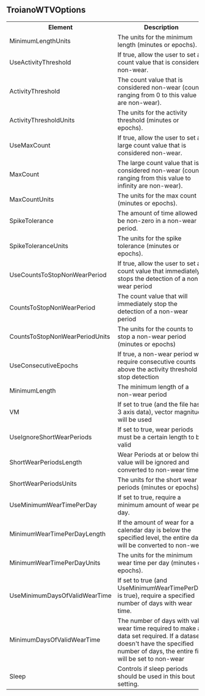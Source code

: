 ## TroianoWTVOptions

<table>
  <tr>
    <th>Element</th>
    <th>Description</th>
    <th>Type</th>
  </tr>
  <tr>
    <td>MinimumLengthUnits</td>
    <td>The units for the minimum length (minutes or epochs).</td>
	<td><a href="../elements/boutUnits.md">Units</a></td>
  </tr>
  <tr>
    <td>UseActivityThreshold</td>
    <td>If true, allow the user to set a count value that is considered non-wear.</td>
    <td>bool</td>
  </tr>
  <tr>
    <td>ActivityThreshold</td>
    <td>The count value that is considered non-wear (counts ranging from 0 to this value are non-wear).</td>
    <td>int</td>
  </tr>
  <tr>
    <td>ActivityThresholdUnits</td>
    <td>The units for the activity threshold (minutes or epochs).</td>
    <td><a href="../elements/boutUnits.md">Units</a></td>
  </tr>
  <tr>
    <td>UseMaxCount</td>
    <td>If true, allow the user to set a large count value that is considered non-wear.</td>
    <td>bool</td>
  </tr>
  <tr>
    <td>MaxCount</td>
    <td>The large count value that is considered non-wear (counts ranging from this value to infinity are non-wear).</td>
    <td>int</td>
  </tr>
  <tr>
    <td>MaxCountUnits</td>
    <td>The units for the max count (minutes or epochs).</td>
    <td><a href="../elements/boutUnits.md">Units</a></td>
  </tr>
  <tr>
    <td>SpikeTolerance</td>
    <td>The amount of time allowed to be non-zero in a non-wear period.</td>
    <td>int</td>
  </tr>
  <tr>
    <td>SpikeToleranceUnits</td>
    <td>The units for the spike tolerance (minutes or epochs).</td>
    <td><a href="../elements/boutUnits.md">Units</a></td>
  </tr>
  <tr>
    <td>UseCountsToStopNonWearPeriod</td>
    <td>If true, allow the user to set a count value that immediately stops the detection of a non-wear period</td>
    <td>bool</td>
  </tr>
  <tr>
    <td>CountsToStopNonWearPeriod</td>
    <td>The count value that will immediately stop the detection of a non-wear period</td>
    <td>int</td>
  </tr>
  <tr>
    <td>CountsToStopNonWearPeriodUnits</td>
    <td>The units for the counts to stop a non-wear period (minutes or epochs)</td>
    <td><a href="../elements/boutUnits.md">Units</a></td>
  </tr>
  <tr>
    <td>UseConsecutiveEpochs</td>
    <td>If true, a non-wear period will require consecutive counts above the activity threshold to stop detection</td>
    <td>bool</td>
  </tr>
  <tr>
    <td>MinimumLength</td>
    <td>The minimum length of a non-wear period</td>
    <td>int</td>
  </tr>
  <tr>
    <td>VM</td>
    <td>If set to true (and the file has 3 axis data), vector magnitude will be used</td>
    <td>bool</td>
  </tr>
  <tr>
    <td>UseIgnoreShortWearPeriods</td>
    <td>If set to true, wear periods must be a certain length to be valid</td>
    <td>bool</td>
  </tr>
  <tr>
    <td>ShortWearPeriodsLength</td>
    <td>Wear Periods at or below this value will be ignored and converted to non-wear time</td>
    <td>int</td>
  </tr>
  <tr>
    <td>ShortWearPeriodsUnits</td>
    <td>The units for the short wear periods (minutes or epochs)</td>
    <td><a href="../elements/boutUnits.md">Units</a></td>
  </tr>
  <tr>
    <td>UseMinimumWearTimePerDay</td>
    <td>If set to true, require a minimum amount of wear per day.</td>
    <td>bool</td>
  </tr>
  <tr>
    <td>MinimumWearTimePerDayLength</td>
    <td>If the amount of wear for a calendar day is below the specified level, the entire day will be converted to non-wear</td>
    <td>int</td>
  </tr>
  <tr>
    <td>MinimumWearTimePerDayUnits</td>
    <td>The units for the minimum wear time per day (minutes or epochs).</td>
    <td><a href="../elements/boutUnits.md">Units</a></td>
  </tr>
  <tr>
    <td>UseMinimumDaysOfValidWearTime</td>
    <td>If set to true (and UseMinimumWearTimePerDay is true), require a specified number of days with wear time.</td>
    <td>bool</td>
  </tr>
  <tr>
    <td>MinimumDaysOfValidWearTime</td>
    <td>The number of days with valid wear time required to make a data set required. If a dataset doesn't have the specified number of days, the entire file will be set to non-wear</td>
    <td>int</td>
  </tr>
  <tr>
    <td>Sleep</td>
    <td>Controls if sleep periods should be used in this bout setting.</td>
	<td><a href="../elements/SleepPeriodWTVOption.md">SleepPeriodWTVOption</a></td>
  </tr>
</table>



